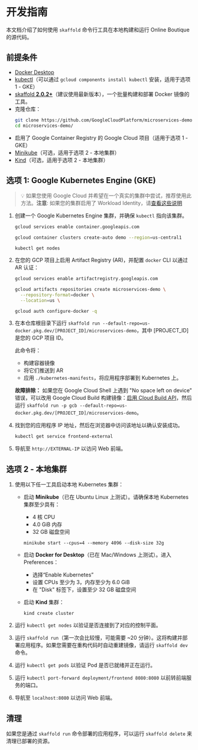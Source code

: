 # 开发指南

本文档介绍了如何使用 `skaffold` 命令行工具在本地构建和运行 Online Boutique 的源代码。

## 前提条件

- [Docker Desktop](https://www.docker.com/products/docker-desktop)
- [kubectl](https://kubernetes.io/docs/tasks/tools/)（可以通过 `gcloud components install kubectl` 安装，适用于选项 1 - GKE）
- [skaffold **2.0.2+**](https://skaffold.dev/docs/install/)（建议使用最新版本），一个批量构建和部署 Docker 镜像的工具。
- 克隆仓库：
    ```sh
    git clone https://github.com/GoogleCloudPlatform/microservices-demo
    cd microservices-demo/
    ```
- 启用了 Google Container Registry 的 Google Cloud 项目（适用于选项 1 - GKE）
- [Minikube](https://minikube.sigs.k8s.io/docs/start/)（可选，适用于选项 2 - 本地集群）
- [Kind](https://kind.sigs.k8s.io/)（可选，适用于选项 2 - 本地集群）

## 选项 1: Google Kubernetes Engine (GKE)

> 💡 如果您使用 Google Cloud 并希望在一个真实的集群中尝试，推荐使用此方法。**注意**: 如果您的集群启用了 Workload Identity，请[查看这些说明](https://cloud.google.com/kubernetes-engine/docs/how-to/workload-identity#enable)

1. 创建一个 Google Kubernetes Engine 集群，并确保 `kubectl` 指向该集群。

    ```sh
    gcloud services enable container.googleapis.com
    ```

    ```sh
    gcloud container clusters create-auto demo --region=us-central1
    ```

    ```
    kubectl get nodes
    ```

2. 在您的 GCP 项目上启用 Artifact Registry (AR)，并配置 `docker` CLI 以通过 AR 认证：

    ```sh
    gcloud services enable artifactregistry.googleapis.com
    ```

    ```sh
    gcloud artifacts repositories create microservices-demo \
      --repository-format=docker \
      --location=us \
    ```

    ```sh
    gcloud auth configure-docker -q 
    ```

3. 在本仓库根目录下运行 `skaffold run --default-repo=us-docker.pkg.dev/[PROJECT_ID]/microservices-demo`，其中 [PROJECT_ID] 是您的 GCP 项目 ID。

    此命令将：

    - 构建容器镜像
    - 将它们推送到 AR
    - 应用 `./kubernetes-manifests`，将应用程序部署到 Kubernetes 上。

    **故障排除：** 如果您在 Google Cloud Shell 上遇到 "No space left on device" 错误，可以改用 Google Cloud Build 构建镜像：[启用 Cloud Build API](https://console.cloud.google.com/flows/enableapi?apiid=cloudbuild.googleapis.com)，然后运行 `skaffold run -p gcb --default-repo=us-docker.pkg.dev/[PROJECT_ID]/microservices-demo`。

4. 找到您的应用程序 IP 地址，然后在浏览器中访问该地址以确认安装成功。

    ```sh
    kubectl get service frontend-external
    ```

5. 导航至 `http://EXTERNAL-IP` 以访问 Web 前端。

## 选项 2 - 本地集群 

1. 使用以下任一工具启动本地 Kubernetes 集群：

    - 启动 **Minikube**（已在 Ubuntu Linux 上测试）。请确保本地 Kubernetes 集群至少具有：
        - 4 核 CPU
        - 4.0 GiB 内存
        - 32 GB 磁盘空间

      ```shell
      minikube start --cpus=4 --memory 4096 --disk-size 32g
      ```

    - 启动 **Docker for Desktop**（已在 Mac/Windows 上测试）。进入 Preferences：
        - 选择“Enable Kubernetes”
        - 设置 CPUs 至少为 3，内存至少为 6.0 GiB
        - 在 "Disk" 标签下，设置至少 32 GB 磁盘空间

    - 启动 **Kind** 集群：

      ```shell
      kind create cluster
      ```

2. 运行 `kubectl get nodes` 以验证是否连接到了对应的控制平面。

3. 运行 `skaffold run`（第一次会比较慢，可能需要 ~20 分钟）。这将构建并部署应用程序。如果您需要在重构代码时自动重建镜像，请运行 `skaffold dev` 命令。

4. 运行 `kubectl get pods` 以验证 Pod 是否已就绪并正在运行。

5. 运行 `kubectl port-forward deployment/frontend 8080:8080` 以前转前端服务的端口。

6. 导航至 `localhost:8080` 以访问 Web 前端。

## 清理

如果您是通过 `skaffold run` 命令部署的应用程序，可以运行 `skaffold delete` 来清理已部署的资源。